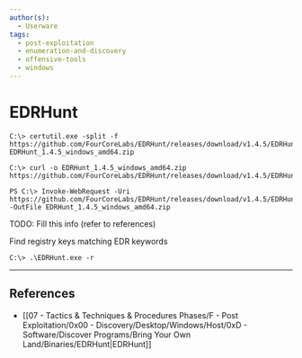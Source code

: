 ```yaml
---
author(s):
  - Userware
tags:
  - post-exploitation
  - enumeration-and-discovery
  - offensive-tools
  - windows
---
```

# EDRHunt

```
C:\> certutil.exe -split -f https://github.com/FourCoreLabs/EDRHunt/releases/download/v1.4.5/EDRHunt_1.4.5_windows_amd64.zip EDRHunt_1.4.5_windows_amd64.zip

C:\> curl -o EDRHunt_1.4.5_windows_amd64.zip https://github.com/FourCoreLabs/EDRHunt/releases/download/v1.4.5/EDRHunt_1.4.5_windows_amd64.zip
```

```
PS C:\> Invoke-WebRequest -Uri https://github.com/FourCoreLabs/EDRHunt/releases/download/v1.4.5/EDRHunt_1.4.5_windows_amd64.zip -OutFile EDRHunt_1.4.5_windows_amd64.zip
```

TODO: Fill this info (refer to references)

Find registry keys matching EDR keywords

```
C:\> .\EDRHunt.exe -r
```

---
## References

- [[07 - Tactics & Techniques & Procedures Phases/F - Post Exploitation/0x00 - Discovery/Desktop/Windows/Host/0xD - Software/Discover Programs/Bring Your Own Land/Binaries/EDRHunt|EDRHunt]]